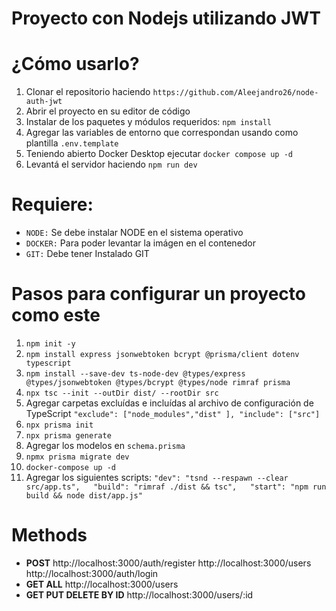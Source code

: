 
# Proyecto con Nodejs utilizando JWT 
# ¿Cómo usarlo?
1. Clonar el repositorio haciendo `https://github.com/Aleejandro26/node-auth-jwt` 
2. Abrir el proyecto en su editor de código
3. Instalar de los paquetes y módulos requeridos: `npm install`
4. Agregar las variables de entorno que correspondan usando como plantilla `.env.template`
5. Teniendo abierto Docker Desktop ejecutar `docker compose up -d`
6. Levantá el servidor haciendo `npm run dev`

# Requiere:
- `NODE:` Se debe instalar NODE en el sistema operativo
- `DOCKER:` Para poder levantar la imágen en el contenedor
- `GIT:` Debe tener Instalado GIT

# Pasos para configurar un proyecto como este
1. `npm init -y`
2. `npm install express jsonwebtoken bcrypt @prisma/client dotenv typescript`
3. `npm install --save-dev ts-node-dev @types/express @types/jsonwebtoken @types/bcrypt @types/node rimraf prisma`
4. `npx tsc --init --outDir dist/ --rootDir src`
5. Agregar carpetas excluídas e incluídas al archivo de configuración de TypeScript `"exclude": ["node_modules","dist" ], "include": ["src"]`
6. `npx prisma init`
7. `npx prisma generate`
8. Agregar los modelos en `schema.prisma`
9. `npmx prisma migrate dev`
10. `docker-compose up -d`
11. Agregar los siguientes scripts: `"dev": "tsnd --respawn --clear src/app.ts",   "build": "rimraf ./dist && tsc",   "start": "npm run build && node dist/app.js"`

# Methods
- **POST**
  http://localhost:3000/auth/register
  http://localhost:3000/users
  http://localhost:3000/auth/login
- **GET ALL**
  http://localhost:3000/users
- **GET PUT DELETE BY ID**
  http://localhost:3000/users/:id

